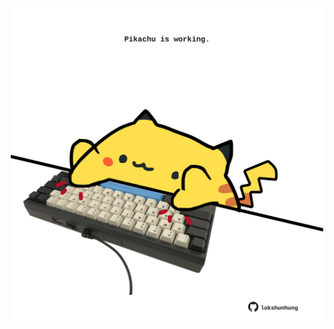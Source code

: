 <!-- built at 05/06/2022, 07:00:55 UTC -->
<p align="center">
  <img width="500" height="500" src="./ReadmeImage.svg">
</p>
